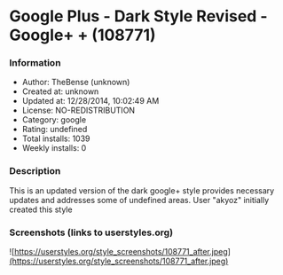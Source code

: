 # Google Plus - Dark Style Revised - Google+ + (108771)

### Information
- Author: TheBense (unknown)
- Created at: unknown
- Updated at: 12/28/2014, 10:02:49 AM
- License: NO-REDISTRIBUTION
- Category: google
- Rating: undefined
- Total installs: 1039
- Weekly installs: 0


### Description
This is an updated version of the dark google+ style provides necessary updates and addresses some of undefined areas. User "akyoz" initially created this style


### Screenshots (links to userstyles.org)
![https://userstyles.org/style_screenshots/108771_after.jpeg](https://userstyles.org/style_screenshots/108771_after.jpeg)


